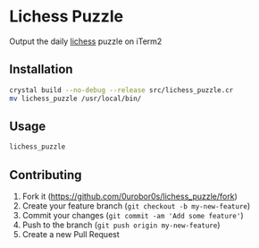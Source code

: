 # Lichess Puzzle

Output the daily [lichess](https://lichess.org/) puzzle on iTerm2

## Installation

```bash
crystal build --no-debug --release src/lichess_puzzle.cr
mv lichess_puzzle /usr/local/bin/
```

## Usage

```bash
lichess_puzzle
```

## Contributing

1. Fork it (<https://github.com/0urobor0s/lichess_puzzle/fork>)
2. Create your feature branch (`git checkout -b my-new-feature`)
3. Commit your changes (`git commit -am 'Add some feature'`)
4. Push to the branch (`git push origin my-new-feature`)
5. Create a new Pull Request
